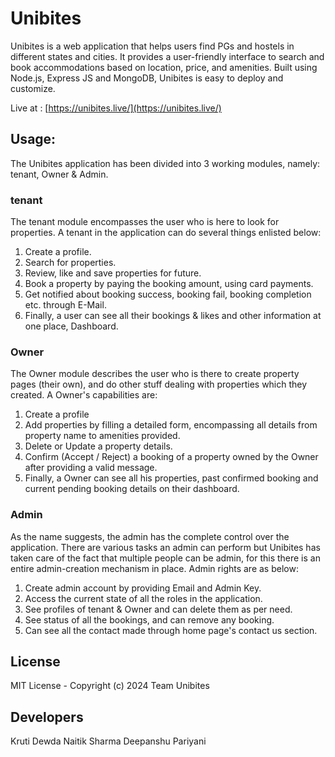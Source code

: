 # Unibites

Unibites is a web application that helps users find PGs and hostels in different states and cities. It provides a 
user-friendly interface to search and book accommodations based on location, price, and amenities. Built using Node.js, 
Express JS and MongoDB, Unibites is easy to deploy and customize.

Live at : [https://unibites.live/](https://unibites.live/)


## Usage:

The Unibites application has been divided into 3 working modules, namely: tenant, Owner & Admin.

### tenant
The tenant module encompasses the user who is here to look for properties. A tenant in the application can do several 
things enlisted below:

1. Create a profile.
2. Search for properties.
3. Review, like and save properties for future.
4. Book a property by paying the booking amount, using card payments.
5. Get notified about booking success, booking fail, booking completion etc. through E-Mail.
6. Finally, a user can see all their bookings & likes and other information at one place, Dashboard.

### Owner
The Owner module describes the user who is there to create property pages (their own), and do other stuff dealing 
with properties which they created. A Owner's capabilities are:

1. Create a profile
2. Add properties by filling a detailed form, encompassing all details from property name to amenities provided.
3. Delete or Update a property details.
4. Confirm (Accept / Reject) a booking of a property owned by the Owner after providing a valid message.
5. Finally, a Owner can see all his properties, past confirmed booking and current pending booking details on their 
dashboard.

### Admin
As the name suggests, the admin has the complete control over the application. There are various tasks an admin can 
perform but Unibites has taken care of the fact that multiple people can be admin, for this there is an entire 
admin-creation mechanism in place. Admin rights are as below:

1. Create admin account by providing Email and Admin Key.
2. Access the current state of all the roles in the application.
3. See profiles of tenant & Owner and can delete them as per need.
4. See status of all the bookings, and can remove any booking.
5. Can see all the contact made through home page's contact us section.


## License

MIT License - Copyright (c) 2024 Team Unibites



## Developers
Kruti Dewda
Naitik Sharma
Deepanshu Pariyani